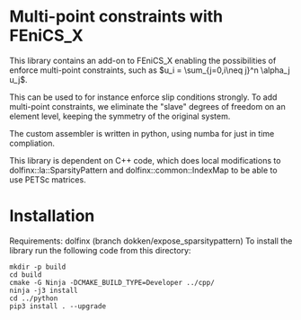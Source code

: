 # Multi-point constraints with FEniCS_X

This library contains an add-on to FEniCS_X enabling the possibilities of enforce multi-point constraints, such as
$`u_i = \sum_{j=0,i\neq j}^n \alpha_j u_j`$.

This can be used to for instance enforce slip conditions strongly.
To add multi-point constraints, we eliminate the "slave" degrees of freedom on an element level, keeping the symmetry of the original system.

The custom assembler is written in python, using numba for just in time compliation.

This library is dependent on C++ code, which does local modifications to dolfinx::la::SparsityPattern and dolfinx::common::IndexMap to be able to use PETSc matrices.

# Installation
Requirements: dolfinx (branch dokken/expose_sparsitypattern)
To install the library run the following code from this directory:
```
mkdir -p build
cd build
cmake -G Ninja -DCMAKE_BUILD_TYPE=Developer ../cpp/
ninja -j3 install
cd ../python
pip3 install . --upgrade
```